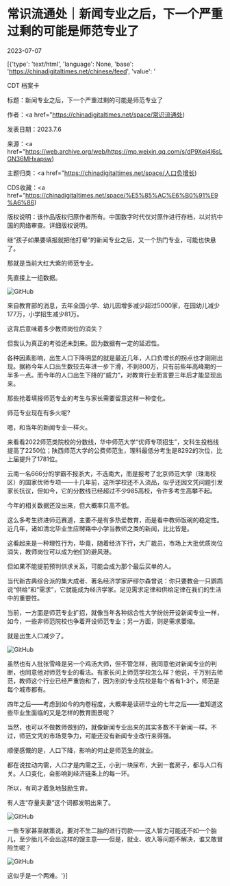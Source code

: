# 常识流通处｜新闻专业之后，下一个严重过剩的可能是师范专业了

2023-07-07

[{'type': 'text/html', 'language': None, 'base': 'https://chinadigitaltimes.net/chinese/feed', 'value': '

CDT 档案卡

标题：新闻专业之后，下一个严重过剩的可能是师范专业了

作者：<a href="https://chinadigitaltimes.net/space/常识流通处)

发表日期：2023.7.6

来源：<a href="https://web.archive.org/web/https://mp.weixin.qq.com/s/dP9Xej4l6sLGN36MHxapsw)

主题归类：<a href="https://chinadigitaltimes.net/space/人口负增长)

CDS收藏：<a href="https://chinadigitaltimes.net/space/%E5%85%AC%E6%B0%91%E9%A6%86)

版权说明：该作品版权归原作者所有。中国数字时代仅对原作进行存档，以对抗中国的网络审查。详细版权说明。





继“孩子如果要填报就把他打晕”的新闻专业之后，又一个热门专业，可能也快悬了。

那就是当前大红大紫的师范专业。

先直接上一组数据。

![GitHub](https://chinadigitaltimes.net/chinese/files/2023/07/post-698007-64a8745312f82.)

来自教育部的消息，去年全国小学、幼儿园增多减少超过5000家，在园幼儿减少177万，小学招生减少81万。

这背后意味着多少教师岗位的消失？

但我认为真正的考验还未到来。因为数据有一定的延迟性。

各种因素影响，出生人口下降明显的就是最近几年，人口负增长的拐点也才刚刚出现。据称今年人口出生数较去年进一步下滑，不到800万，只有前些年高峰期的一半多一点。而今年的人口出生下降的“威力”，对教育行业而言要三年后才能显现出来。

那些抢着填报师范专业的考生与家长需要留意这样一种变化。

师范专业现在有多火呢?

嗯，和当年的新闻专业一样火。

来看看2022师范类院校的分数线，华中师范大学“优师专项招生”，文科生投档线提高了2250位；陕西师范大学的公费师范生，理科最低分考生是8292的次位，比上届提升了1781位。

云南一名666分的学霸不报浙大，不选南大，而是报考了北京师范大学（珠海校区）的国家优师专项——十几年前，这所学校还不入流品，似乎还因文凭问题引发家长抗议，但如今，它的分数线已经超过不少985高校，令许多考生高攀不起。

今年的相关数据还没出来，但大概率只高不低。

这么多考生挤进师范赛道，主要不是有多热爱教育，而是看中教师饭碗的稳定性。近几年，诸如清北毕业生应聘臵中小学当教师之类的新闻，比比皆是。

这看起来是一种理性行为，毕竟，随着经济下行，大厂裁员，市场上大批优质岗位消失，教师岗位可以成为他们的避风港。

但如果不能提前预判供求关系，可能会成为那个最后买单的人。

当代新古典综合派的集大成者、著名经济学家萨缪尔森曾说：你只要教会一只鹦鹉说“供给”和“需求”，它就能成为经济学家。足见需求定律和供给定律在我们的生活中的重要性。

当前，一方面是师范专业扩招，就像当年各种综合性大学纷纷开设新闻专业一样，如今，一些非师范院校也争着开设师范专业；另一方面，则是需求萎缩。

就是出生人口减少了。

![GitHub](https://chinadigitaltimes.net/chinese/files/2023/07/post-698007-64a8745319f28.)

虽然也有人批张雪峰是另一个鸡汤大师，但不管怎样，我同意他对新闻专业的判断，也同意他对师范专业的看法。有家长问上师范学校怎么样？他说，千万别去师范，教师这个行业已经严重饱和了，因为别的专业院校是每个省有1-3个，师范是每个城市都有。

四年之后——考虑到如今的内卷程度，大概率是读研毕业的七年之后——谁知道这些毕业生面临的又是怎样的教育图景呢？

当然，也可以不做教师做别的，就像新闻专业出来的其实多数不干新闻一样。不过，师范文凭的市场竞争力，可能还没有新闻专业改行来得强。

顺便感慨的是，人口下降，影响的何止是师范生的就业。

都在说拉动内需，人口才是内需之王，小到一块尿布，大到一套房子，都与人口有关。人口变化，会影响到经济链条上的每一环。

所以，有司才着急地鼓励生育。

有人连“存量夫妻”这个词都发明出来了。

![GitHub](https://chinadigitaltimes.net/chinese/files/2023/07/post-698007-64a8745324a41.)

一些专家甚至献策说，要对不生二胎的进行罚款——这人智力可能还不如一个胎儿，至少胎儿不会出这样的馊主意——但是，就业、收入等问题不解决，谁又敢冒险生呢？

![GitHub](https://chinadigitaltimes.net/chinese/files/2023/07/post-698007-64a874532deb3.)

这似乎是一个两难。'}]
